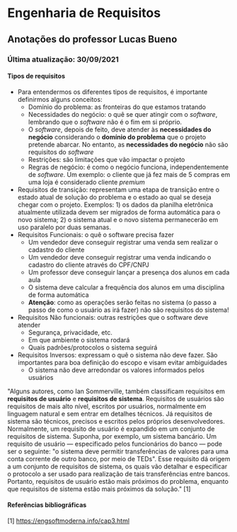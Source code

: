 # Engenharia de Requisitos

## Anotações do professor Lucas Bueno

### Última atualização: 30/09/2021

#### Tipos de requisitos
* Para entendermos os diferentes tipos de requisitos, é importante definirmos alguns conceitos:
	* Domínio do problema: as fronteiras do que estamos tratando
	* Necessidades do negócio: o quê se quer atingir com o *software*, lembrando que o *software* não é o fim em si próprio. 
	* O *software*, depois de feito, deve atender às **necessidades do negócio** considerando o **domínio do problema** que o projeto pretende abarcar. No entanto, as **necessidades do negócio** não são requisitos do *software*
	* Restrições: são limitações que vão impactar o projeto
	* Regras de negócio: é como o negócio funciona, independentemente de *software*. Um exemplo: o cliente que já fez mais de 5 compras em uma loja é considerado cliente *premium*
* Requisitos de transição: representam uma etapa de transição entre o estado atual de solução do problema e o estado ao qual se deseja chegar com o projeto. Exemplos: 1) os dados da planilha eletrônica atualmente utilizada devem ser migrados de forma automática para o novo sistema; 2) o sistema atual e o novo sistema permanecerão em uso paralelo por duas semanas.
* Requisitos Funcionais: o quê o software precisa fazer
	* Um vendedor deve conseguir registrar uma venda sem realizar o cadastro do cliente
	* Um vendedor deve conseguir registrar uma venda indicando o cadastro do cliente através do CPF/CNPJ
	* Um professor deve conseguir lançar a presença dos alunos em cada aula
	* O sistema deve calcular a frequência dos alunos em uma disciplina de forma automática
	* **Atenção**: como as operações serão feitas no sistema (o passo a passo de como o usuário as irá fazer) não são requisitos do sistema!
* Requisitos Não funcionais: outras restrições que o software deve atender
	* Segurança, privacidade, etc.
	* Em que ambiente o sistema rodará
	* Quais padrões/protocolos o sistema seguirá
* Requisitos Inversos: expressam o quê o sistema não deve fazer. São importantes para boa definição do escopo e visam evitar ambiguidades
	* O sistema não deve arredondar os valores informados pelos usuários

"Alguns autores, como Ian Sommerville, também classificam requisitos em **requisitos de usuário** e **requisitos de sistema**. Requisitos de usuários são requisitos de mais alto nível, escritos por usuários, normalmente em linguagem natural e sem entrar em detalhes técnicos. Já requisitos de sistema são técnicos, precisos e escritos pelos próprios desenvolvedores. Normalmente, um requisito de usuário é expandido em um conjunto de requisitos de sistema. Suponha, por exemplo, um sistema bancário. Um requisito de usuário — especificado pelos funcionários do banco — pode ser o seguinte: "o sistema deve permitir transferências de valores para uma conta corrente de outro banco, por meio de TEDs". Esse requisito dá origem a um conjunto de requisitos de sistema, os quais vão detalhar e especificar o protocolo a ser usado para realização de tais transferências entre bancos. Portanto, requisitos de usuário estão mais próximos do problema, enquanto que requisitos de sistema estão mais próximos da solução." [1]
#### Referências bibliográficas
[1] https://engsoftmoderna.info/cap3.html
